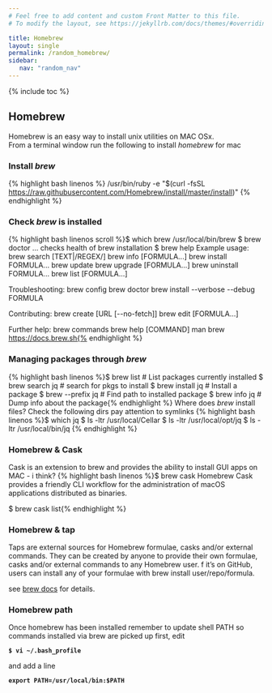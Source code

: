 ```yaml
---
# Feel free to add content and custom Front Matter to this file.
# To modify the layout, see https://jekyllrb.com/docs/themes/#overriding-theme-defaults

title: Homebrew
layout: single
permalink: /random_homebrew/
sidebar:
   nav: "random_nav"
---
```

{% include toc %}

## Homebrew

Homebrew is an easy way to install unix utilities on MAC OSx.  
From a terminal window run the following to install *homebrew* for mac
### Install *brew* 
   {% highlight bash linenos %} /usr/bin/ruby -e "$(curl -fsSL https://raw.githubusercontent.com/Homebrew/install/master/install)" {% endhighlight %}
### Check *brew* is installed
   {% highlight bash linenos scroll %}$ which brew
/usr/local/bin/brew
$ brew doctor
... checks health of brew installation 
$ brew help
Example usage:
  brew search [TEXT|/REGEX/]
  brew info [FORMULA...]
  brew install FORMULA...
  brew update
  brew upgrade [FORMULA...]
  brew uninstall FORMULA...
  brew list [FORMULA...]

Troubleshooting:
  brew config
  brew doctor
  brew install --verbose --debug FORMULA

Contributing:
  brew create [URL [--no-fetch]]
  brew edit [FORMULA...]

Further help:
  brew commands
  brew help [COMMAND]
  man brew
  https://docs.brew.sh{% endhighlight %}
### Managing packages through *brew*
{% highlight bash linenos %}$ brew list # List packages currently installed
$ brew search jq # search for pkgs to install
$ brew install jq # Install a package
$ brew --prefix jq # Find path to installed package
$ brew info jq # Dump info about the package{% endhighlight %}
Where does *brew* install files? Check the following dirs pay attention to symlinks
{% highlight bash linenos %}$ which jq
$ ls -ltr /usr/local/Cellar
$ ls -ltr /usr/local/opt/jq
$ ls -ltr /usr/local/bin/jq {% endhighlight %} 
### Homebrew & Cask
Cask is an extension to brew and provides the ability to install GUI apps on MAC - i think?
{% highlight bash linenos %}$ brew cask
Homebrew Cask provides a friendly CLI workflow for the administration
of macOS applications distributed as binaries.

$ brew cask list{% endhighlight %}
### Homebrew & tap
Taps are external sources for Homebrew formulae, casks and/or external commands. They can be created by anyone to provide their own formulae, casks and/or external commands to any Homebrew user.  f it’s on GitHub, users can install any of your formulae with brew install user/repo/formula.

see [brew docs](https://docs.brew.sh/How-to-Create-and-Maintain-a-Tap) for details.

### Homebrew path 
Once homebrew has been installed remember to update shell PATH so commands installed via brew are picked up first, edit  

**```$ vi ~/.bash_profile```**  

and add a line   

**```export PATH=/usr/local/bin:$PATH```**

